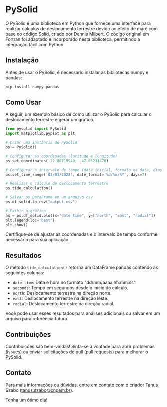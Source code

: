 # PySolid
O PySolid é uma biblioteca em Python que fornece uma interface para realizar cálculos de deslocamento terrestre devido ao efeito de maré com base no código Solid, criado por Dennis Milbert. O código original em Fortran foi adaptado e incorporado nesta biblioteca, permitindo a integração fácil com Python.

## Instalação
Antes de usar o PySolid, é necessário instalar as bibliotecas numpy e pandas:

```bash
pip install numpy pandas
```

## Como Usar
A seguir, um exemplo básico de como utilizar o PySolid para calcular o deslocamento terrestre e gerar um gráfico.

```python
from pysolid import PySolid
import matplotlib.pyplot as plt

# Criar uma instância do PySolid
ps = PySolid()

# Configurar as coordenadas (latitude e longitude)
ps.set_coordinates(-22.80719940, -47.05231470)

# Configurar o intervalo de tempo (data inicial, formato da data, dias de cálculo)
ps.set_time_range('02/03/2028', date_format='%d/%m/%Y', days=7)

# Realizar o cálculo de deslocamento terrestre
ps.tide_calculation()

# Salvar os DataFrame em um arquivo csv 
ps.df_solid.to_csv("output.csv")

# Exibir o gráfico
ax = ps.df_solid.plot(x="date time", y=["north", "east", "radial"])
plt.legend(loc='best')
plt.show()
```

Certifique-se de ajustar as coordenadas e o intervalo de tempo conforme necessário para sua aplicação.

## Resultados
O método ```tide_calculation()``` retorna um DataFrame pandas contendo as seguintes colunas:

- ```date time```: Data e hora no formato "dd/mm/aaaa hh:mm:ss".
- ```seconds```: Tempo em segundos desde o início do cálculo.
- ```north```: Deslocamento terrestre na direção norte.
- ```east```: Deslocamento terrestre na direção leste.
- ```radial```: Deslocamento terrestre na direção radial.

Você pode usar esses resultados para análises adicionais ou salvar em um arquivo para referência futura.

## Contribuições
Contribuições são bem-vindas! Sinta-se à vontade para abrir problemas (issues) ou enviar solicitações de pull (pull requests) para melhorar o PySolid.

## Contato
Para mais informações ou dúvidas, entre em contato com o criador Tanus Szabo (tanus.szabo@cnpem.br).

Tenha um ótimo dia!